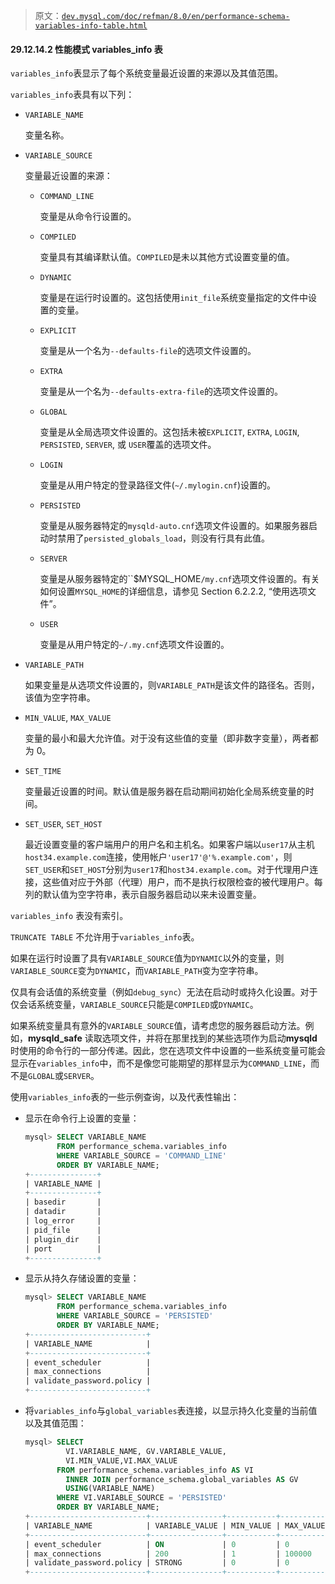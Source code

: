 > 原文：[`dev.mysql.com/doc/refman/8.0/en/performance-schema-variables-info-table.html`](https://dev.mysql.com/doc/refman/8.0/en/performance-schema-variables-info-table.html)

#### 29.12.14.2 性能模式 variables_info 表

`variables_info`表显示了每个系统变量最近设置的来源以及其值范围。

`variables_info`表具有以下列：

+   `VARIABLE_NAME`

    变量名称。

+   `VARIABLE_SOURCE`

    变量最近设置的来源：

    +   `COMMAND_LINE`

        变量是从命令行设置的。

    +   `COMPILED`

        变量具有其编译默认值。`COMPILED`是未以其他方式设置变量的值。

    +   `DYNAMIC`

        变量是在运行时设置的。这包括使用`init_file`系统变量指定的文件中设置的变量。

    +   `EXPLICIT`

        变量是从一个名为`--defaults-file`的选项文件设置的。

    +   `EXTRA`

        变量是从一个名为`--defaults-extra-file`的选项文件设置的。

    +   `GLOBAL`

        变量是从全局选项文件设置的。这包括未被`EXPLICIT`, `EXTRA`, `LOGIN`, `PERSISTED`, `SERVER`, 或 `USER`覆盖的选项文件。

    +   `LOGIN`

        变量是从用户特定的登录路径文件(`~/.mylogin.cnf`)设置的。

    +   `PERSISTED`

        变量是从服务器特定的`mysqld-auto.cnf`选项文件设置的。如果服务器启动时禁用了`persisted_globals_load`，则没有行具有此值。

    +   `SERVER`

        变量是从服务器特定的``$MYSQL_HOME`/my.cnf`选项文件设置的。有关如何设置`MYSQL_HOME`的详细信息，请参见 Section 6.2.2.2, “使用选项文件”。

    +   `USER`

        变量是从用户特定的`~/.my.cnf`选项文件设置的。

+   `VARIABLE_PATH`

    如果变量是从选项文件设置的，则`VARIABLE_PATH`是该文件的路径名。否则，该值为空字符串。

+   `MIN_VALUE`, `MAX_VALUE`

    变量的最小和最大允许值。对于没有这些值的变量（即非数字变量），两者都为 0。

+   `SET_TIME`

    变量最近设置的时间。默认值是服务器在启动期间初始化全局系统变量的时间。

+   `SET_USER`, `SET_HOST`

    最近设置变量的客户端用户的用户名和主机名。如果客户端以`user17`从主机`host34.example.com`连接，使用帐户`'user17'@'%.example.com'`，则`SET_USER`和`SET_HOST`分别为`user17`和`host34.example.com`。对于代理用户连接，这些值对应于外部（代理）用户，而不是执行权限检查的被代理用户。每列的默认值为空字符串，表示自服务器启动以来未设置变量。

`variables_info` 表没有索引。

`TRUNCATE TABLE` 不允许用于`variables_info`表。

如果在运行时设置了具有`VARIABLE_SOURCE`值为`DYNAMIC`以外的变量，则`VARIABLE_SOURCE`变为`DYNAMIC`，而`VARIABLE_PATH`变为空字符串。

仅具有会话值的系统变量（例如`debug_sync`）无法在启动时或持久化设置。对于仅会话系统变量，`VARIABLE_SOURCE`只能是`COMPILED`或`DYNAMIC`。

如果系统变量具有意外的`VARIABLE_SOURCE`值，请考虑您的服务器启动方法。例如，**mysqld_safe** 读取选项文件，并将在那里找到的某些选项作为启动**mysqld**时使用的命令行的一部分传递。因此，您在选项文件中设置的一些系统变量可能会显示在`variables_info`中，而不是像您可能期望的那样显示为`COMMAND_LINE`，而不是`GLOBAL`或`SERVER`。

使用`variables_info`表的一些示例查询，以及代表性输出：

+   显示在命令行上设置的变量：

    ```sql
    mysql> SELECT VARIABLE_NAME
           FROM performance_schema.variables_info
           WHERE VARIABLE_SOURCE = 'COMMAND_LINE'
           ORDER BY VARIABLE_NAME;
    +---------------+
    | VARIABLE_NAME |
    +---------------+
    | basedir       |
    | datadir       |
    | log_error     |
    | pid_file      |
    | plugin_dir    |
    | port          |
    +---------------+
    ```

+   显示从持久存储设置的变量：

    ```sql
    mysql> SELECT VARIABLE_NAME
           FROM performance_schema.variables_info
           WHERE VARIABLE_SOURCE = 'PERSISTED'
           ORDER BY VARIABLE_NAME;
    +--------------------------+
    | VARIABLE_NAME            |
    +--------------------------+
    | event_scheduler          |
    | max_connections          |
    | validate_password.policy |
    +--------------------------+
    ```

+   将`variables_info`与`global_variables`表连接，以显示持久化变量的当前值以及其值范围：

    ```sql
    mysql> SELECT
             VI.VARIABLE_NAME, GV.VARIABLE_VALUE,
             VI.MIN_VALUE,VI.MAX_VALUE
           FROM performance_schema.variables_info AS VI
             INNER JOIN performance_schema.global_variables AS GV
             USING(VARIABLE_NAME)
           WHERE VI.VARIABLE_SOURCE = 'PERSISTED'
           ORDER BY VARIABLE_NAME;
    +--------------------------+----------------+-----------+-----------+
    | VARIABLE_NAME            | VARIABLE_VALUE | MIN_VALUE | MAX_VALUE |
    +--------------------------+----------------+-----------+-----------+
    | event_scheduler          | ON             | 0         | 0         |
    | max_connections          | 200            | 1         | 100000    |
    | validate_password.policy | STRONG         | 0         | 0         |
    +--------------------------+----------------+-----------+-----------+
    ```
